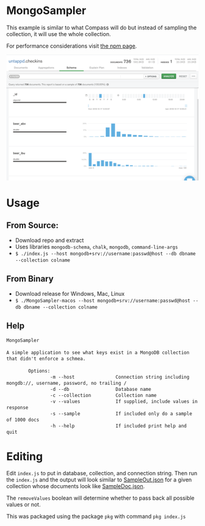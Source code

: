 # MongoSampler

This example is similar to what Compass will do but instead of sampling the collection, it will use the whole collection. 

For performance considerations visit [the npm page](https://www.npmjs.com/package/mongodb-schema).

![](CompassScreenshot.png)

# Usage
## From Source:
* Download repo and extract
* Uses libraries `mongodb-schema`, `chalk`, `mongodb`, `command-line-args`
* `$ ./index.js --host mongodb+srv://username:passwd@host --db dbname --collection colname`

## From Binary
* Download release for Windows, Mac, Linux
* `$ ./MongoSampler-macos --host mongodb+srv://username:passwd@host --db dbname --collection colname`

## Help
```
MongoSampler

A simple application to see what keys exist in a MongoDB collection that didn't enforce a schmea.

        Options:
                -m --host               Connection string including mongdb://, username, password, no trailing /
                -d --db                 Database name
                -c --collection         Collection name
                -v --values             If supplied, include values in response
                -s --sample             If included only do a sample of 1000 docs
                -h --help               If included print help and quit
```

# Editing
Edit `index.js` to put in database, collection, and connection string. Then run the `index.js` and the output will look similar to [SampleOut.json](SampleOut.json) for a given collection whose documents look like [SampleDoc.json](SampleDoc.json).

The `removeValues` boolean will determine whether to pass back all possible values or not.

This was packaged using the package `pkg` with command `pkg index.js`

